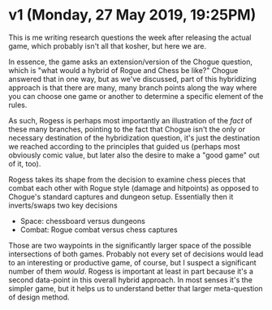 # v1 (Monday, 27 May 2019, 19:25PM)

This is me writing research questions the week after releasing the actual game, which probably isn't all that kosher, but here we are.

In essence, the game asks an extension/version of the Chogue question, which is "what would a hybrid of Rogue and Chess be like?" Chogue answered that in one way, but as we've discussed, part of this hybridizing approach is that there are many, many branch points along the way where you can choose one game or another to determine a specific element of the rules.

As such, Rogess is perhaps most importantly an illustration of the _fact_ of these many branches, pointing to the fact that Chogue isn't the only or necessary destination of the hybridization question, it's just the destination we reached according to the principles that guided us (perhaps most obviously comic value, but later also the desire to make a "good game" out of it, too).

Rogess takes its shape from the decision to examine chess pieces that combat each other with Rogue style (damage and hitpoints) as opposed to Chogue's standard captures and dungeon setup. Essentially then it inverts/swaps two key decisions

- Space: chessboard versus dungeons
- Combat: Rogue combat versus chess captures

Those are two waypoints in the significantly larger space of the possible intersections of both games. Probably not every set of decisions would lead to an interesting or productive game, of course, but I suspect a significant number of them _would_. Rogess is important at least in part because it's a second data-point in this overall hybrid approach. In most senses it's the simpler game, but it helps us to understand better that larger meta-question of design method.
